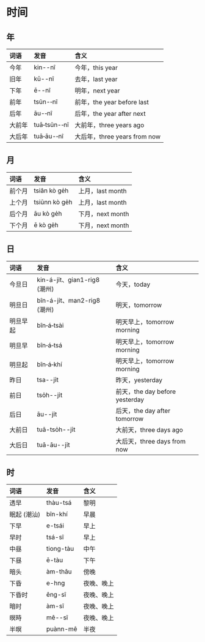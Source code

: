 # 时间

## **年**

| 词语 | 发音 | 含义 |
| :--- | :--- | :--- |
| 今年 | kin--nî | 今年，this year |
| 旧年 | kū--nî | 去年，last year |
| 下年 | ē--nî | 明年，next year |
| 前年 | tsûn-‑nî | 前年，the year before last |
| 后年 | āu-‑nî | 后年，the year after next |
| 大前年 | tuā‑tsûn-‑nî | 大前年，three years ago |
| 大后年 | tuā‑āu-‑nî | 大后年，three years from now |

## **月**

| 词语 | 发音 | 含义 |
| :--- | :--- | :--- |
| 前个月 | tsiân kò ge̍h | 上月，last month |
| 上个月 | tsiūnn kò ge̍h | 上月，last month |
| 后个月 | āu kò ge̍h | 下月，next month |
| 下个月 | ē kò ge̍h | 下月，next month |

## **日**

| 词语 | 发音 | 含义 |
| :--- | :--- | :--- |
| 今旦日 | kin-á-ji̍t、gian1-rig8 \(潮州\) | 今天，today |
| 明旦日 | bîn-á-ji̍t、man2-rig8 \(潮州\) | 明天，tomorrow |
| 明旦早起 | bîn‑á‑tsài | 明天早上，tomorrow morning |
| 明旦早 | bîn‑á‑tsá | 明天早上，tomorrow morning |
| 明旦起 | bîn‑á‑khí | 明天早上，tomorrow morning |
| 昨日 | tsa--ji̍t | 昨天，yesterday |
| 前日 | tso̍h--ji̍t | 前天，the day before yesterday |
| 后日 | āu--ji̍t | 后天，the day after tomorrow |
| 大前日 | tuā-tso̍h--ji̍t | 大前天，three days ago |
| 大后日 | tuā-āu--ji̍t | 大后天，three days from now |

## **时**

| 词语 | 发音 | 含义 |
| :--- | :--- | :--- |
| 透早 | thàu-tsá | 黎明 |
| 眠起 \(潮汕\) | bîn-khí | 早晨 |
| 下早 | e-tsái | 早上 |
| 早时 | tsá-sî | 早上 |
| 中昼 | tiong-tàu | 中午 |
| 下昼 | ē-tàu | 下午 |
| 暗头 | àm-thâu | 傍晚 |
| 下昏 | e-hng | 夜晚、晚上 |
| 下昏时 | êng-sî | 夜晚、晚上 |
| 暗时 | àm-sî | 夜晚、晚上 |
| 暝時 | mê--sî | 夜晚、晚上 |
| 半暝 | puànn-mê | 半夜 |

